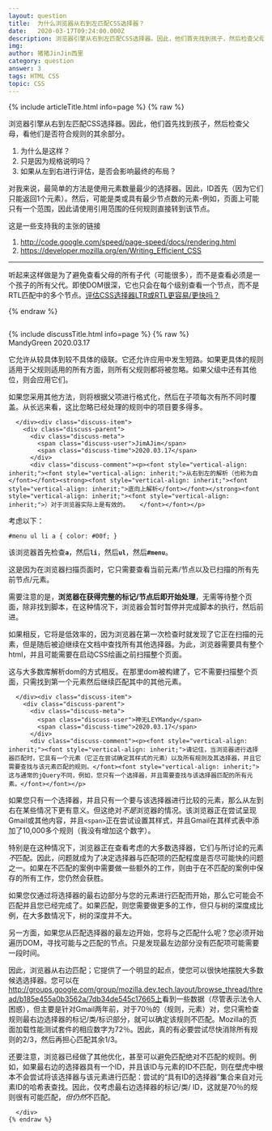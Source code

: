 ```yaml
---
layout: question
title:  为什么浏览器从右到左匹配CSS选择器？
date:   2020-03-17T09:24:00.000Z
description: 浏览器引擎从右到左匹配CSS选择器。因此，他们首先找到孩子，然后检查父母，看他们是否符合规则的其余部分。为什么是这样？只是因为规格说明吗？如果从...
img: 
author: 猪猪JinJin西里
category: question
answer: 3
tags: HTML CSS
topic: CSS
---
```

<div class="article-root">
  <div class="article">
    {% include articleTitle.html info=page %}
    {% raw %}
    <div class="article-content"><p><font style="vertical-align: inherit;"><font style="vertical-align: inherit;">浏览器引擎从右到左匹配CSS选择器。</font><font style="vertical-align: inherit;">因此，他们首先找到孩子，然后检查父母，看他们是否符合规则的其余部分。</font></font></p>

<ol>
<li><font style="vertical-align: inherit;"><font style="vertical-align: inherit;">为什么是这样？</font></font></li>
<li><font style="vertical-align: inherit;"><font style="vertical-align: inherit;">只是因为规格说明吗？</font></font></li>
<li><font style="vertical-align: inherit;"><font style="vertical-align: inherit;">如果从左到右进行评估，是否会影响最终的布局？</font></font></li>
</ol>

<p><font style="vertical-align: inherit;"><font style="vertical-align: inherit;">对我来说，最简单的方法是使用元素数量最少的选择器。</font><font style="vertical-align: inherit;">因此，ID首先（因为它们只能返回1个元素）。</font><font style="vertical-align: inherit;">然后，可能是类或具有最少节点数的元素-例如，页面上可能只有一个范围，因此请使用引用范围的任何规则直接转到该节点。</font></font></p>

<p><font style="vertical-align: inherit;"><font style="vertical-align: inherit;">这是一些支持我的主张的链接</font></font></p>

<ol>
<li><a href="http://code.google.com/speed/page-speed/docs/rendering.html" rel="noreferrer"><font style="vertical-align: inherit;"><font style="vertical-align: inherit;">http://code.google.com/speed/page-speed/docs/rendering.html</font></font></a></li>
<li><a href="https://developer.mozilla.org/en/Writing_Efficient_CSS" rel="noreferrer"><font style="vertical-align: inherit;"><font style="vertical-align: inherit;">https://developer.mozilla.org/en/Writing_Efficient_CSS</font></font></a></li>
</ol>

<hr>

<p><font style="vertical-align: inherit;"><font style="vertical-align: inherit;">听起来这样做是为了避免查看父母的所有子代（可能很多），而不是查看必须是一个孩子的所有父代。</font><font style="vertical-align: inherit;">即使DOM很深，它也只会在每个级别查看一个节点，而不是RTL匹配中的多个节点。</font></font><a href="https://stackoverflow.com/questions/4130045/is-it-easier-faster-to-parse-css-selectors-ltr-or-rtl"><font style="vertical-align: inherit;"><font style="vertical-align: inherit;">评估CSS选择器LTR或RTL更容易/更快吗？</font></font></a></p></div>
    {% endraw %}
  </div>
  <p style="height: 0;width:0;overflow: hidden;"> 第1938篇《为什么浏览器从右到左匹配CSS选择器？》来自Winter(https://github.com/aiyld/aiyld.github.io)的站点</p>
  <div class="discuss-wrapper">
    {% include discussTitle.html info=page %}
    {% raw %}
    <div class="discuss-item">
        <div class="discuss-parent">
          <div class="discuss-meta">
            <span class="discuss-user">MandyGreen</span>
            <span class="discuss-time">2020.03.17</span>
          </div>
          <div class="discuss-comment"><p><font style="vertical-align: inherit;"><font style="vertical-align: inherit;">它允许从较具体到较不具体的级联。</font><font style="vertical-align: inherit;">它还允许应用中发生短路。</font><font style="vertical-align: inherit;">如果更具体的规则适用于父规则适用的所有方面，则所有父规则都将被忽略。</font><font style="vertical-align: inherit;">如果父级中还有其他位，则会应用它们。</font></font></p>

<p><font style="vertical-align: inherit;"><font style="vertical-align: inherit;">如果您采用其他方法，则将根据父项进行格式化，然后在子项每次有所不同时覆盖。</font><font style="vertical-align: inherit;">从长远来看，这比忽略已经处理的规则中的项目要多得多。</font></font></p></div>
        </div>
        
      </div><div class="discuss-item">
        <div class="discuss-parent">
          <div class="discuss-meta">
            <span class="discuss-user">JimAJim</span>
            <span class="discuss-time">2020.03.17</span>
          </div>
          <div class="discuss-comment"><p><font style="vertical-align: inherit;"><font style="vertical-align: inherit;">从右到左的解析（也称为自</font></font><strong><font style="vertical-align: inherit;"><font style="vertical-align: inherit;">底向上解析</font></font></strong><font style="vertical-align: inherit;"><font style="vertical-align: inherit;">）对于浏览器实际上是有效的。   </font></font></p>

<p><font style="vertical-align: inherit;"><font style="vertical-align: inherit;">考虑以下：</font></font></p>

<pre><code>#menu ul li a { color: #00f; }
</code></pre>

<p><font style="vertical-align: inherit;"><font style="vertical-align: inherit;">该浏览器首先检查</font></font><strong><code>a</code></strong><font style="vertical-align: inherit;"><font style="vertical-align: inherit;">，然后</font></font><strong><code>li</code></strong><font style="vertical-align: inherit;"><font style="vertical-align: inherit;">，然后</font></font><strong><code>ul</code></strong><font style="vertical-align: inherit;"><font style="vertical-align: inherit;">，然后</font></font><strong><code>#menu</code></strong><font style="vertical-align: inherit;"><font style="vertical-align: inherit;">。</font></font></p>

<p><font style="vertical-align: inherit;"><font style="vertical-align: inherit;">这是因为在浏览器扫描页面时，它只需要查看当前元素/节点以及已扫描的所有先前节点/元素。 </font></font></p>

<p><font style="vertical-align: inherit;"><font style="vertical-align: inherit;">需要注意的是，</font></font><strong><font style="vertical-align: inherit;"><font style="vertical-align: inherit;">浏览器在获得完整的标记/节点后即开始处理</font></font></strong><font style="vertical-align: inherit;"><font style="vertical-align: inherit;">，无需等待整个页面，除非找到脚本，在这种情况下，浏览器会暂时暂停并完成脚本的执行，然后前进。</font></font></p>

<p><font style="vertical-align: inherit;"><font style="vertical-align: inherit;">如果相反，它将是低效率的，因为浏览器在第一次检查时就发现了它正在扫描的元素，但是随后被迫继续在文档中查找所有其他选择器。</font><font style="vertical-align: inherit;">为此，浏览器需要具有整个h​​tml，并且可能需要在启动CSS绘画之前扫描整个页面。</font></font></p>

<p><font style="vertical-align: inherit;"><font style="vertical-align: inherit;">这与大多数库解析dom的方式相反。</font><font style="vertical-align: inherit;">在那里dom被构建了，它不需要扫描整个页面，只需找到第一个元素然后继续匹配其中的其他元素。</font></font></p></div>
        </div>
        
      </div><div class="discuss-item">
        <div class="discuss-parent">
          <div class="discuss-meta">
            <span class="discuss-user">神无LEYMandy</span>
            <span class="discuss-time">2020.03.17</span>
          </div>
          <div class="discuss-comment"><p><font style="vertical-align: inherit;"><font style="vertical-align: inherit;">请记住，当浏览器进行选择器匹配时，它具有一个元素（它正在尝试确定其样式的元素）以及所有规则及其选择器，并且它需要查找与该元素匹配的规则。</font><font style="vertical-align: inherit;">这与通常的jQuery不同，例如，您只有一个选择器，并且需要查找与该选择器匹配的所有元素。</font></font></p>

<p><font style="vertical-align: inherit;"><font style="vertical-align: inherit;">如果您只有一个选择器，并且只有一个要与该选择器进行比较的元素，那么从左到右在某些情况下更有意义。</font><font style="vertical-align: inherit;">但这绝对</font></font><em><font style="vertical-align: inherit;"><font style="vertical-align: inherit;">不是</font></font></em><font style="vertical-align: inherit;"><font style="vertical-align: inherit;">浏览器的情况。</font><font style="vertical-align: inherit;">该浏览器正在尝试呈现Gmail或其他内容，并且</font></font><code>&lt;span&gt;</code><font style="vertical-align: inherit;"><font style="vertical-align: inherit;">正在尝试设置其样式，并且Gmail在其样式表中添加了10,000多个规则（我没有增加这个数字）。</font></font></p>

<p><font style="vertical-align: inherit;"><font style="vertical-align: inherit;">特别是在这种情况下，浏览器正在查看考虑的大多数选择器，它们</font><font style="vertical-align: inherit;">与所讨论的元素</font></font><em><font style="vertical-align: inherit;"><font style="vertical-align: inherit;">不</font></font></em><font style="vertical-align: inherit;"><font style="vertical-align: inherit;">匹配。</font><font style="vertical-align: inherit;">因此，问题就成为了决定选择器与匹配项的匹配程度是否尽可能快的问题之一。</font><font style="vertical-align: inherit;">如果在不匹配的案例中需要做一些额外的工作，则由于在不匹配的案例中保存的所有工作，您仍然会获胜。</font></font></p>

<p><font style="vertical-align: inherit;"><font style="vertical-align: inherit;">如果您仅通过将选择器的最右边部分与您的元素进行匹配而开始，那么它可能会不匹配并且您已经完成了。</font><font style="vertical-align: inherit;">如果匹配，则您需要做更多的工作，但只与树的深度成比例，在大多数情况下，树的深度并不大。</font></font></p>

<p><font style="vertical-align: inherit;"><font style="vertical-align: inherit;">另一方面，如果您从匹配选择器的最左边开始，您将与之匹配什么呢？</font><font style="vertical-align: inherit;">您必须开始遍历DOM，寻找可能与之匹配的节点。</font><font style="vertical-align: inherit;">只是发现最左边部分没有匹配项可能需要一段时间。</font></font></p>

<p><font style="vertical-align: inherit;"><font style="vertical-align: inherit;">因此，浏览器从右边匹配；</font><font style="vertical-align: inherit;">它提供了一个明显的起点，使您可以很快地摆脱大多数候选选择器。</font><font style="vertical-align: inherit;">您可以在</font></font><a href="http://groups.google.com/group/mozilla.dev.tech.layout/browse_thread/thread/b185e455a0b3562a/7db34de545c17665"><font style="vertical-align: inherit;"><font style="vertical-align: inherit;">http://groups.google.com/group/mozilla.dev.tech.layout/browse_thread/thread/b185e455a0b3562a/7db34de545c17665上</font></font></a><font style="vertical-align: inherit;"><font style="vertical-align: inherit;">看到一些数据</font><font style="vertical-align: inherit;">（尽管表示法令人困惑），但主要是针对Gmail两年前，对于70％的（规则，元素）对，您只需检查规则最右边选择器的标记/类/标识部分，就可以确定该规则不匹配。</font><font style="vertical-align: inherit;">Mozilla的页面加载性能测试套件的相应数字为72％。</font><font style="vertical-align: inherit;">因此，真的有必要尝试尽快消除所有规则的2/3，然后再担心匹配其余1/3。</font></font></p>

<p><font style="vertical-align: inherit;"><font style="vertical-align: inherit;">还要注意，浏览器已经做了其他优化，甚至可以避免匹配绝对不匹配的规则。</font><font style="vertical-align: inherit;">例如，如果最右边的选择器具有一个ID，并且该ID与元素的ID不匹配，则在壁虎中根本不会尝试将该选择器与该元素进行匹配：尝试的“具有ID的选择器”集合来自对元素ID的哈希表查找。</font><font style="vertical-align: inherit;">因此，</font><font style="vertical-align: inherit;">仅考虑最右边选择器的标记/类/ ID，</font><font style="vertical-align: inherit;">这就是70％的规则很有可能匹配，</font></font><em><font style="vertical-align: inherit;"><font style="vertical-align: inherit;">但仍然</font></font></em><font style="vertical-align: inherit;"><font style="vertical-align: inherit;">不匹配。</font></font></p></div>
        </div>
        
      </div>
    {% endraw %}
  </div>
<div>

